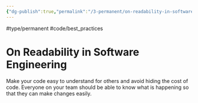 ```yaml
---
{"dg-publish":true,"permalink":"/3-permanent/on-readability-in-software-engineering/","created":"2023-07-28T06:52:08.853-06:00","updated":"2023-08-17T09:15:44.288-06:00"}
---
```


#type/permanent #code/best_practices 

# On Readability in Software Engineering

Make your code easy to understand for others and avoid hiding the cost of code. Everyone on your team should be able to know what is happening so that they can make changes easily. 